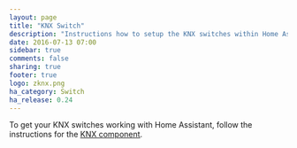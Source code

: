 ```yaml
---
layout: page
title: "KNX Switch"
description: "Instructions how to setup the KNX switches within Home Assistant."
date: 2016-07-13 07:00
sidebar: true
comments: false
sharing: true
footer: true
logo: zknx.png
ha_category: Switch
ha_release: 0.24
---
```


To get your KNX switches working with Home Assistant, follow the instructions for the [KNX component](/components/knx/).
